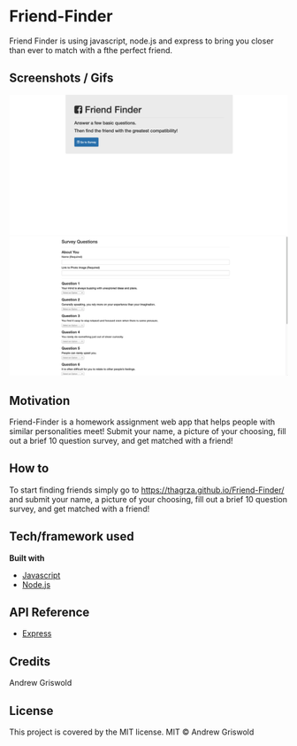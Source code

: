 # Friend-Finder
Friend Finder is using  javascript, node.js and express to bring you closer than ever to match with a fthe perfect friend.

## Screenshots / Gifs
![Screenshot](/assets/images/screenshot.png)
![Screenshot](/assets/images/screenshot2.png)

## Motivation
Friend-Finder is a homework assignment web app that helps people with similar personalities meet! Submit your name, a picture of your choosing, fill out a brief 10 question survey, and get matched with a friend!

## How to
To start finding friends simply go to https://thagrza.github.io/Friend-Finder/ and submit your name, a picture of your choosing, fill out a brief 10 question survey, and get matched with a friend!

## Tech/framework used
<b> Built with </b>
- [Javascript](https://www.javascript.com/)
- [Node.js](https://nodejs.org/en/)

## API Reference
- [Express](https://expressjs.com/)

## Credits
Andrew Griswold

## License
This project is covered by the MIT license.
MIT © Andrew Griswold
